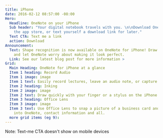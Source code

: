 ```yaml
---
title: iPhone
date: 2016-02-12 08:57:00 -08:00
Hero:
  Headline: OneNote on your iPhone
  Sub header: "Your digital notebook travels with you. \n\nDownload OneNote now from
    the app store, or text yourself a download link for later."
  Text CTA: Text me a link
  action: Download
Announcement:
  Text: Shape recognition is now available on OneNote for iPhone! Draw quick diagrams,
    and let OneNote worry about making it look perfect.
  Link: See our latest blog post for more information >
Grid:
  Main Heading: OneNote for iPhone at a glance
  Item 1 heading: Record Audio
  Item 1 image: image
  Item 1 text: Easily record lectures, leave an audio note, or capture musical inspiration.
  Item 2 heading: Inking
  Item 2 image: image
  Item 2 text: Draw quickly with your finger or a stylus on the iPhone
  Item 3 heading: Office Lens
  Item 3 image: image
  Item 3 text: Use Office Lens to snap a picture of a business card and drop it straight
    into OneNote, contact information and all.
  more grid items (eg 9): 
---
```


Note: Text-me CTA doesn't show on mobile devices